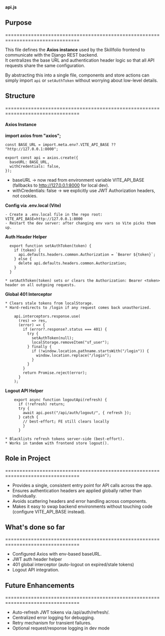 **api.js**

## Purpose
================================================================================

This file defines the **Axios instance** used by the Skillfolio frontend to
communicate with the Django REST backend.  
It centralizes the base URL and authentication header logic so that all API
requests share the same configuration.

By abstracting this into a single file, components and store actions can simply
import `api` or `setAuthToken` without worrying about low-level details.  


## Structure
================================================================================

#### Axios Instance

**import axios from "axios";**

    const BASE_URL = import.meta.env?.VITE_API_BASE ?? "http://127.0.0.1:8000";

    export const api = axios.create({
      baseURL: BASE_URL,
      withCredentials: false,
    });

  * baseURL → now read from environment variable VITE_API_BASE
    (fallbacks to http://127.0.0.1:8000 for local dev).
  * withCredentials: false → we explicitly use JWT Authorization headers, not cookies.

**Config via .env.local (Vite)**

    - Create a .env.local file in the repo root:  VITE_API_BASE=http://127.0.0.1:8000
    - Restart the dev server: after changing env vars so Vite picks them up.

**Auth Header Helper**

      export function setAuthToken(token) {
        if (token) {
          api.defaults.headers.common.Authorization = `Bearer ${token}`;
        } else {
          delete api.defaults.headers.common.Authorization;
        }
      }

    * setAuthToken(token) sets or clears the Authorization: Bearer <token> header on all outgoing requests.

**Global 401 Interceptor**

    * Clears stale tokens from localStorage.
    * Hard-redirects to /login if any request comes back unauthorized.

        api.interceptors.response.use(
          (res) => res,
          (error) => {
            if (error?.response?.status === 401) {
              try {
                setAuthToken(null);
                localStorage.removeItem("sf_user");
              } finally {
                if (!window.location.pathname.startsWith("/login")) {
                  window.location.replace("/login");
                }
              }
            }
            return Promise.reject(error);
          }
        );


**Logout API Helper**

        export async function logoutApi(refresh) {
          if (!refresh) return;
          try {
            await api.post("/api/auth/logout/", { refresh });
          } catch {
            // best-effort; FE still clears locally
            }
          }

    * Blacklists refresh tokens server-side (best-effort).
    * Works in tandem with frontend store logout().

## Role in Project
================================================================================

  - Provides a single, consistent entry point for API calls across the app.
  - Ensures authentication headers are applied globally rather than individually.
  - Avoids scattering headers and error handling across components.
  - Makes it easy to swap backend environments without touching code (configure VITE_API_BASE instead).

## What's done so far
================================================================================

  - Configured Axios with env-based baseURL.
  - JWT auth header helper
  - 401 global interceptor (auto-logout on expired/stale tokens)
  - Logout API integration.

## Future Enhancements
================================================================================

  - Auto-refresh JWT tokens via /api/auth/refresh/.
  - Centralized error logging for debugging.
  - Retry mechanism for transient failures.
  - Optional request/response logging in dev mode
